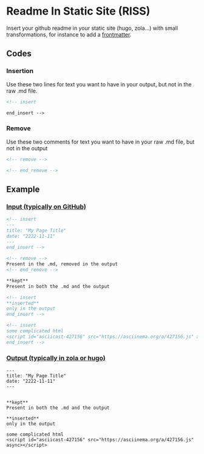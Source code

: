 # Readme In Static Site (RISS)

Insert your github readme in your static site (hugo, zola…) with small transformations, for instance to add a [frontmatter](https://gohugo.io/getting-started/configuration/#configure-front-matter).

## Codes

### Insertion

Use these two lines for text you want to have in your output, but not in the raw .md file.
```html
<!-- insert
```

```html
end_insert -->
```

### Remove

Use these two comments for text you want to have in your raw .md file, but not in the output
```html
<!-- remove -->
```
```html
<!-- end_remove -->
```

## Example

### [Input (typically on GitHub)](./test.md)

```markdown
<!-- insert
---
title: "My Page Title"
date: "2222-11-11"
---
end_insert -->

<!-- remove -->
Present in the .md, removed in the output
<!-- end_remove -->

**kept**
Present in both the .md and the output

<!-- insert
**inserted**
only in the output
end_insert -->

<!-- insert
some complicated html
<script id="asciicast-427156" src="https://asciinema.org/a/427156.js" async></script>
end_insert -->
```

### [Output (typically in zola or hugo)](./test_output.md)
```
---
title: "My Page Title"
date: "2222-11-11"
---


**kept**
Present in both the .md and the output

**inserted**
only in the output

some complicated html
<script id="asciicast-427156" src="https://asciinema.org/a/427156.js" async></script>
```
